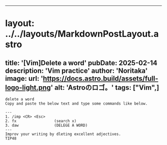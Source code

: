 
---
# layout: ../../layouts/MarkdownPostLayout.astro
title: '[Vim]Delete a word'
pubDate: 2025-02-14
description: 'Vim practice'
author: 'Noritaka'
image:
    url: 'https://docs.astro.build/assets/full-logo-light.png'
    alt: 'Astroのロゴ。'
tags: ["Vim",]
---


```
delete a word
Copy and paste the below text and type some commands like below.

---
1. /imp <CR> <Esc> 
2. fx                 (search x)
3. daw                (DELEGE A WORD)
---
Improv your writing by dleting excellent adjectives.
TIP48

```
